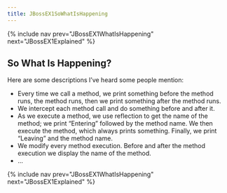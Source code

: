 ```yaml
---
title: JBossEX1SoWhatIsHappening
---
```

{% include nav prev="JBossEX1WhatIsHappening" next="JBossEX1Explained" %}

## So What Is Happening?
Here are some descriptions I’ve heard some people mention:
* Every time we call a method, we print something before the method runs, the method runs, then we print something after the method runs.
* We intercept each method call and do something before and after it.
* As we execute a method, we use reflection to get the name of the method; we print “Entering” followed by the method name. We then execute the method, which always prints something. Finally, we print “Leaving” and the method name.
* We modify every method execution. Before and after the method execution we display the name of the method.
* ...

{% include nav prev="JBossEX1WhatIsHappening" next="JBossEX1Explained" %}
